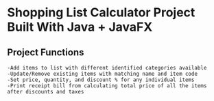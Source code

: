 # Shopping List Calculator Project Built With Java + JavaFX

## Project Functions
```
-Add items to list with different identified categories available
-Update/Remove existing items with matching name and item code
-Set price, quantity, and discount % for any individual items
-Print receipt bill from calculating total price of all the items after discounts and taxes
```
